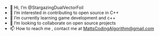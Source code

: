 - 👋 Hi, I’m @StargazingDualVectorFoil
- 👀 I’m interested in contributing to open source in C++
- 🌱 I’m currently learning game development and c++
- 💞️ I’m looking to collaborate on open source projects
- 📫 How to reach me , contact me at MattsCodingAlgorithm@gmail.com

<!---
StargazingDualVectorFoil/StargazingDualVectorFoil is a ✨ special ✨ repository because its `README.md` (this file) appears on your GitHub profile.
You can click the Preview link to take a look at your changes.
--->
